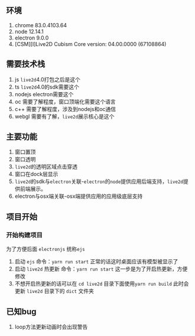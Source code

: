 ## 环境
1. chrome 83.0.4103.64
2. node 12.14.1
3. electron 9.0.0
4. [CSM][I]Live2D Cubism Core version: 04.00.0000 (67108864)

## 需要技术栈

1. js `live2d`4.0打包之后是这个
2. ts `live2d`4.0的sdk需要这个
3. nodejs electron需要这个
4. oc 需要了解程度，窗口顶端化需要这个语言
5. c++ 需要了解程度，涉及到nodejs和oc通信
6. webgl 需要有了解，`live2d`展示核心是这个

## 主要功能

1. 窗口置顶
2. 窗口透明
3. `live2d`的透明区域点击穿透
4. 窗口在dock层显示
5. `live2d`的sdk与`electron`关联-`electron`的`node`提供应用后端支持，`live2d`提供前端展示。
6. electron与osx端关联-osx端提供应用的应用级底层支持

## 项目开始

### 开始构建项目

为了方便后面 `electronjs` 统称`ejs`

1. 启动 `ejs` 命令：`yarn run start` 正常的话这时桌面应该有模型被显示了
2. 启动 `live2d` 热更新 命令：`yarn run start` 这一步是为了开启热更新，方便修改
3. 不想开启热更新的话可以在 `cd live2d` 目录下面使用`yarn run build` 此时会更新 `live2d` 目录下的 `dict` 文件夹

## 已知bug

1. loop方法更新动画时会出现警告
